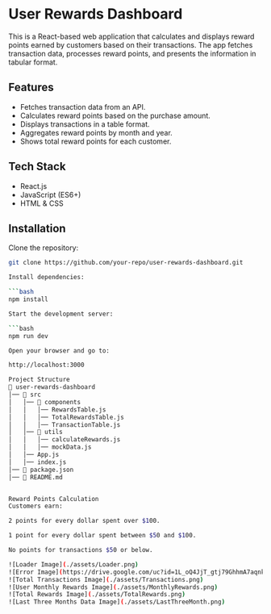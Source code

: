 # User Rewards Dashboard

This is a React-based web application that calculates and displays reward points earned by customers based on their transactions. The app fetches transaction data, processes reward points, and presents the information in tabular format.

## Features

- Fetches transaction data from an API.
- Calculates reward points based on the purchase amount.
- Displays transactions in a table format.
- Aggregates reward points by month and year.
- Shows total reward points for each customer.

## Tech Stack

- React.js
- JavaScript (ES6+)
- HTML & CSS

## Installation

Clone the repository:

````bash
git clone https://github.com/your-repo/user-rewards-dashboard.git

Install dependencies:

```bash
npm install

Start the development server:

```bash
npm run dev

Open your browser and go to:

http://localhost:3000

Project Structure
📁 user-rewards-dashboard
│── 📁 src
│   │── 📁 components
│   │   │── RewardsTable.js
│   │   │── TotalRewardsTable.js
│   │   │── TransactionTable.js
│   │── 📁 utils
│   │   │── calculateRewards.js
│   │   │── mockData.js
│   │── App.js
│   │── index.js
│── 📄 package.json
│── 📄 README.md


Reward Points Calculation
Customers earn:

2 points for every dollar spent over $100.

1 point for every dollar spent between $50 and $100.

No points for transactions $50 or below.

![Loader Image](./assets/Loader.png)
![Error Image](https://drive.google.com/uc?id=1L_oQ4JjT_gtj79GhhmA7aqnkt0rxEqaC&export=view)
![Total Transactions Image](./assets/Transactions.png)
![User Monthly Rewards Image](./assets/MonthlyRewards.png)
![Total Rewards Image](./assets/TotalRewards.png)
![Last Three Months Data Image](./assets/LastThreeMonth.png)

